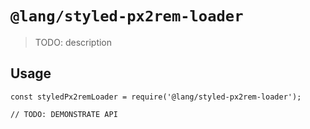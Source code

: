# `@lang/styled-px2rem-loader`

> TODO: description

## Usage

```
const styledPx2remLoader = require('@lang/styled-px2rem-loader');

// TODO: DEMONSTRATE API
```
